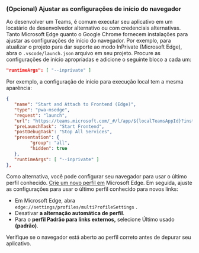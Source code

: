 ### <a name="optional-adjust-your-browser-launch-settings"></a>(Opcional) Ajustar as configurações de início do navegador

Ao desenvolver um Teams, é comum executar seu aplicativo em um locatário de desenvolvedor alternativo ou com credenciais alternativas.  Tanto Microsoft Edge quanto o Google Chrome fornecem instalações para ajustar as configurações de início do navegador.  Por exemplo, para atualizar o projeto para dar suporte ao modo InPrivate (Microsoft Edge), abra o `.vscode/launch.json` arquivo em seu projeto.  Procure as configurações de início apropriadas e adicione o seguinte bloco a cada um:

``` json
"runtimeArgs": [ "--inprivate" ]
```

Por exemplo, a configuração de início para execução local tem a mesma aparência:

``` json
{
   "name": "Start and Attach to Frontend (Edge)",
   "type": "pwa-msedge",
   "request": "launch",
   "url": "https://teams.microsoft.com/_#/l/app/${localTeamsAppId}?installAppPackage=true",
   "preLaunchTask": "Start Frontend",
   "postDebugTask": "Stop All Services",
   "presentation": {
         "group": "all",
         "hidden": true
   },
   "runtimeArgs": [ "--inprivate" ]
},
```

Como alternativa, você pode configurar seu navegador para usar o último perfil conhecido. [Crie um novo perfil em](https://support.microsoft.com/topic/sign-in-and-create-multiple-profiles-in-microsoft-edge-df94e622-2061-49ae-ad1d-6f0e43ce6435) Microsoft Edge.  Em seguida, ajuste as configurações para usar o último perfil conhecido para novos links:

- Em Microsoft Edge, abra `edge://settings/profiles/multiProfileSettings` .
- Desativar **a alternação automática de perfil**.
- Para o **perfil Padrão para links externos,** selecione Último usado **(padrão)**.

Verifique se o navegador está aberto ao perfil correto antes de depurar seu aplicativo.
